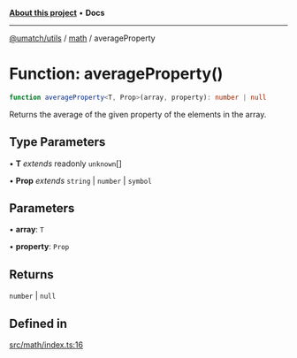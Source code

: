 [**About this project**](../../README.md) • **Docs**

***

[@umatch/utils](../../api.md) / [math](../README.md) / averageProperty

# Function: averageProperty()

```ts
function averageProperty<T, Prop>(array, property): number | null
```

Returns the average of the given property of the elements in the array.

## Type Parameters

• **T** *extends* readonly `unknown`[]

• **Prop** *extends* `string` \| `number` \| `symbol`

## Parameters

• **array**: `T`

• **property**: `Prop`

## Returns

`number` \| `null`

## Defined in

[src/math/index.ts:16](https://github.com/umatch-oficial/utils/blob/main/src/math/index.ts#L16)

